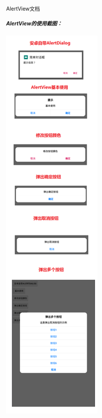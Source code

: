 AlertView文档

##### AlertView的使用截图：

![](https://github.com/AweiLoveAndroid/AUI/blob/master/pic/AlertView%E7%A4%BA%E4%BE%8B.png?raw=true)
